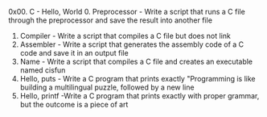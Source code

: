 0x00. C - Hello, World
0. Preprocessor - Write a script that runs a C file through the preprocessor and save the result into another file
1. Compiler     - Write a script that compiles a C file but does not link 
2. Assembler    - Write a script that generates the assembly code of a C code and save it in an output file 
3. Name         - Write a script that compiles a C file and creates an executable named cisfun
4. Hello, puts  - Write a C program that prints exactly "Programming is like building a multilingual puzzle, followed by a new line
5. Hello, printf -Write a C program that prints exactly with proper grammar, but the outcome is a piece of art
